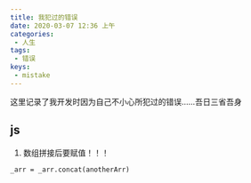 ```yaml
---
title: 我犯过的错误
date: 2020-03-07 12:36 上午
categories: 
 - 人生
tags: 
 - 错误
keys:
 - mistake
---
```

这里记录了我开发时因为自己不小心所犯过的错误……吾日三省吾身
<!-- more -->

## js

1. 数组拼接后要赋值！！！

`_arr = _arr.concat(anotherArr)`


